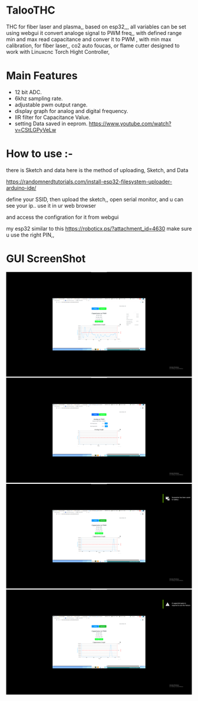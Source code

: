 # TalooTHC
THC for fiber laser and plasma,, based on esp32,,, all variables can be set using webgui 
 it convert analoge signal to PWM freq,, with defined range min and max
read capacitance and conver it to PWM , with min max calibration, for fiber laser,, co2 auto foucas, or flame cutter
designed to work with Linuxcnc
Torch Hight Controller,
# Main Features
- 12 bit ADC.
- 6khz sampling rate.
- adjustable pwm output range.
- display graph for analog and digital frequency.
- IIR filter for Capacitance Value. 
- setting Data saved in eeprom.
https://www.youtube.com/watch?v=CStLGPyVeLw


# How to use :- 
there is Sketch and data
here is the method of uploading, Sketch, and Data

https://randomnerdtutorials.com/install-esp32-filesystem-uploader-arduino-ide/

define your SSID, then upload the sketch,,
open serial monitor, and  u can see your ip.. use it in ur web browser 

and access the configration for it from webgui 

my esp32 similar to this
https://roboticx.ps/?attachment_id=4630
make sure u use the right PIN,, 
 # GUI ScreenShot
 ![](/screenshot/1.png)
  ![](/screenshot/11.png)
   ![](/screenshot/111.png)
    ![](/screenshot/1111.png)
    
    
